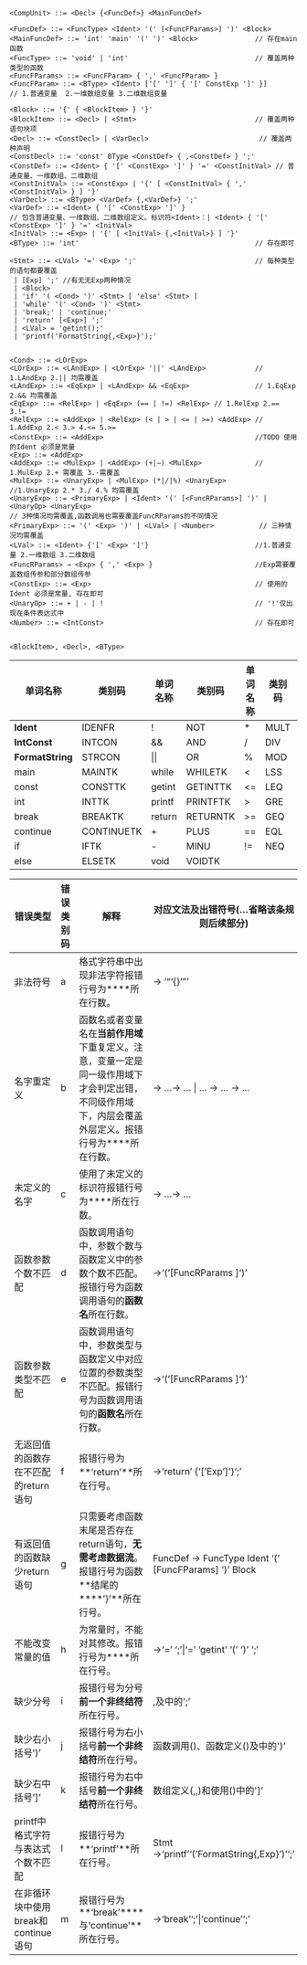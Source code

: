 



```
<CompUnit> ::= <Decl> {<FuncDef>} <MainFuncDef>  

<FuncDef> ::= <FuncType> <Ident> '(' [<FuncFParams>] ')' <Block> 
<MainFuncDef> ::= 'int' 'main' '(' ')' <Block> 				// 存在main函数
<FuncType> ::= 'void' | 'int' 								// 覆盖两种类型的函数
<FuncFParams> ::= <FuncFParam> { ',' <FuncFParam> } 
<FuncFParam> ::= <BType> <Ident> ['[' ']' { '[' ConstExp ']' }] 
// 1.普通变量  2.⼀维数组变量 3.⼆维数组变量

<Block> ::= '{' { <BlockItem> } '}' 
<BlockItem> ::= <Decl> | <Stmt> 							// 覆盖两种语句块项
<Decl> ::= <ConstDecl> | <VarDecl>							 // 覆盖两种声明
<ConstDecl> ::= 'const' BType <ConstDef> { ,<ConstDef> } ';'  
<ConstDef> ::= <Ident> { '[' <ConstExp> ']' } '=' <ConstInitVal> // 普通变量、⼀维数组、⼆维数组
<ConstInitVal> ::= <ConstExp> | '{' [ <ConstInitVal> { ',' <ConstInitVal> } ] '}' 
<VarDecl> ::= <BType> <VarDef> {,<VarDef>} ';'
<VarDef> ::= <Ident> { '[' <ConstExp> ']' } 
// 包含普通变量、⼀维数组、⼆维数组定义。标识符<Ident>：| <Ident> { '[' <ConstExp> ']' } '=' <InitVal>
<InitVal> ::= <Exp> | '{' [ <InitVal> {,<InitVal>} ] '}'
<BType> ::= 'int' 											// 存在即可

<Stmt> ::= <LVal> '=' <Exp> ';' 							// 每种类型的语句都要覆盖
 | [Exp] ';' //有无⽆Exp两种情况
 | <Block>
 | 'if' '( <Cond> ')' <Stmt> [ 'else' <Stmt> ] 
 | 'while' '(' <Cond> ')' <Stmt>
 | 'break;' | 'continue;' 
 | 'return' [<Exp>] ';' 
 | <LVal> = 'getint();'
 | 'printf('FormatString{,<Exp>}');' 


<Cond> ::= <LOrExp> 
<LOrExp> ::= <LAndExp> | <LOrExp> '||' <LAndExp>			// 1.LAndExp 2.|| 均需覆盖
<LAndExp> ::= <EqExp> | <LAndExp> && <EqExp> 				// 1.EqExp 2.&& 均需覆盖
<EqExp> ::= <RelExp> | <EqExp> (== | !=) <RelExp> // 1.RelExp 2.== 3.!=
<RelExp> ::= <AddExp> | <RelExp> (< | > | <= | >=) <AddExp> // 1.AddExp 2.< 3.> 4.<= 5.>= 
<ConstExp> ::= <AddExp> 									//TODO 使⽤的Ident 必须是常量
<Exp> ::= <AddExp>
<AddExp> ::= <MulExp> | <AddExp> (+|−) <MulExp> 			// 1.MulExp 2.+ 需覆盖 3.-需覆盖
<MulExp> ::= <UnaryExp> | <MulExp> (*|/|%) <UnaryExp> 		//1.UnaryExp 2.* 3./ 4.% 均需覆盖
<UnaryExp> ::= <PrimaryExp> | <Ident> '(' [<FuncRParams>] ')' | <UnaryOp> <UnaryExp>		
// 3种情况均需覆盖,函数调⽤也需要覆盖FuncRParams的不同情况
<PrimaryExp> ::= '(' <Exp> ')' | <LVal> | <Number>			 // 三种情况均需覆盖
<LVal> ::= <Ident> {'[' <Exp> ']'}						 	//1.普通变量 2.⼀维数组 3.⼆维数组
<FuncRParams> → <Exp> { ',' <Exp> } 						//Exp需要覆盖数组传参和部分数组传参
<ConstExp> ::= <Exp>  									    // 使用的Ident 必须是常量, 存在即可
<UnaryOp> ::= + | - | ! 									// '!'仅出现在条件表达式中 
<Number> ::= <IntConst>										// 存在即可


<BlockItem>, <Decl>, <BType>
```


| 单词名称         | 类别码     | 单词名称 | 类别码   | 单词名称 | 类别码 | 单词名称 | 类别码  |
| ---------------- | ---------- | -------- | -------- | -------- | ------ | -------- | ------- |
| **Ident**        | IDENFR     | !        | NOT      | *        | MULT   | =        | ASSIGN  |
| **IntConst**     | INTCON     | &&       | AND      | /        | DIV    | ;        | SEMICN  |
| **FormatString** | STRCON     | \|\|     | OR       | %        | MOD    | ,        | COMMA   |
| main             | MAINTK     | while    | WHILETK  | <        | LSS    | (        | LPARENT |
| const            | CONSTTK    | getint   | GETINTTK | <=       | LEQ    | )        | RPARENT |
| int              | INTTK      | printf   | PRINTFTK | >        | GRE    | [        | LBRACK  |
| break            | BREAKTK    | return   | RETURNTK | >=       | GEQ    | ]        | RBRACK  |
| continue         | CONTINUETK | +        | PLUS     | ==       | EQL    | {        | LBRACE  |
| if               | IFTK       | -        | MINU     | !=       | NEQ    | }        | RBRACE  |
| else             | ELSETK     | void     | VOIDTK   |          |        |          |         |



| **错误类型**                         | **错误类别码** | 解释                                                         | 对应文法及出错符号(…省略该条规则后续部分)                    |
| ------------------------------------ | -------------- | ------------------------------------------------------------ | ------------------------------------------------------------ |
| 非法符号                              | a              | 格式字符串中出现非法字符报错行号为**<FormatString>**所在行数。 | <FormatString> → ‘“‘{<Char>}’”’                              |
| 名字重定义                            | b              | 函数名或者变量名在**当前作用域**下重复定义。注意，变量一定是同一级作用域下才会判定出错，不同级作用域下，内层会覆盖外层定义。报错行号为**<Ident>**所在行数。 | <ConstDef>→<Ident> …<VarDef>→<Ident> … \|<Ident> … <FuncDef>→<FuncType><Ident> …<FuncFParam> → <BType> <Ident> ... |
| 未定义的名字                          | c              | 使用了未定义的标识符报错行号为**<Ident>**所在行数。          | <LVal>→<Ident> …<UnaryExp>→<Ident> …                         |
| 函数参数个数不匹配                     | d              | 函数调用语句中，参数个数与函数定义中的参数个数不匹配。报错行号为函数调用语句的**函数名**所在行数。 | <UnaryExp>→<Ident>‘(’[FuncRParams ]‘)’                       |
| 函数参数类型不匹配                     | e              | 函数调用语句中，参数类型与函数定义中对应位置的参数类型不匹配。报错行号为函数调用语句的**函数名**所在行数。 | <UnaryExp>→<Ident>‘(’[FuncRParams ]‘)’                       |
| 无返回值的函数存在不匹配的return语句     | f              | 报错行号为**‘return’**所在行号。                             | <Stmt>→‘return’ {‘[’Exp’]’}‘;’                               |
| 有返回值的函数缺少return语句         | g              | 只需要考虑函数末尾是否存在return语句，**无需考虑数据流**。报错行号为函数**结尾的****’}’**所在行号。 | FuncDef → FuncType Ident ‘(’ [FuncFParams] ‘)’ Block         |
| 不能改变常量的值                     | h              | <LVal>为常量时，不能对其修改。报错行号为**<LVal>**所在行号。 | <Stmt>→<LVal>‘=’ <Exp>‘;’\|<LVal>‘=’ ‘getint’ ‘(’ ‘)’ ‘;’    |
| 缺少分号                             | i              | 报错行号为分号**前一个非终结符**所在行号。                   | <Stmt>,<ConstDecl>及<VarDecl>中的';’                         |
| 缺少右小括号’)’                      | j              | 报错行号为右小括号**前一个非终结符**所在行号。               | 函数调用(<UnaryExp>)、函数定义(<FuncDef>)及<Stmt>中的')’     |
| 缺少右中括号’]’                      | k              | 报错行号为右中括号**前一个非终结符**所在行号。               | 数组定义(<ConstDef>,<VarDef>,<FuncFParam>)和使用(<LVal>)中的']’ |
| printf中格式字符与表达式个数不匹配   | l              | 报错行号为**‘printf’**所在行号。                             | Stmt →‘printf’‘(’FormatString{,Exp}’)’‘;’                    |
| 在非循环块中使用break和continue语句  | m              | 报错行号为**‘break’****与’continue’**所在行号。              | <Stmt>→‘break’‘;’\|‘continue’‘;’                             |



